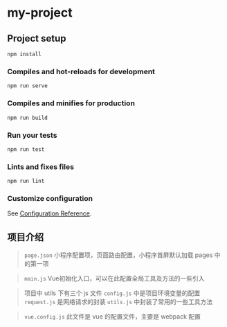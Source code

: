 # my-project

## Project setup
```
npm install
```

### Compiles and hot-reloads for development
```
npm run serve
```

### Compiles and minifies for production
```
npm run build
```

### Run your tests
```
npm run test
```

### Lints and fixes files
```
npm run lint
```

### Customize configuration
See [Configuration Reference](https://cli.vuejs.org/config/).
## 项目介绍

> `page.json` 小程序配置项，页面路由配置，小程序首屏默认加载 pages 中的第一项

> `main.js` Vue初始化入口，可以在此配置全局工具及方法的一些引入

> 项目中 utils 下有三个 js 文件
> `config.js` 中是项目环境变量的配置
> `request.js` 是网络请求的封装
> `utils.js` 中封装了常用的一些工具方法

> `vue.config.js` 此文件是 vue 的配置文件，主要是 webpack 配置
